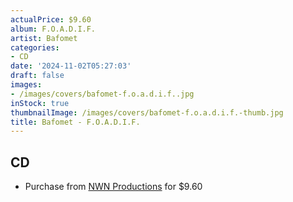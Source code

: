 ```yaml
---
actualPrice: $9.60
album: F.O.A.D.I.F.
artist: Bafomet
categories:
- CD
date: '2024-11-02T05:27:03'
draft: false
images:
- /images/covers/bafomet-f.o.a.d.i.f..jpg
inStock: true
thumbnailImage: /images/covers/bafomet-f.o.a.d.i.f.-thumb.jpg
title: Bafomet - F.O.A.D.I.F.
---
```


## CD
* Purchase from [NWN Productions](http://shop.nwnprod.com/index.php?route=product/product&path=93&product_id=50047&sort=pd.name&order=ASC) for $9.60
